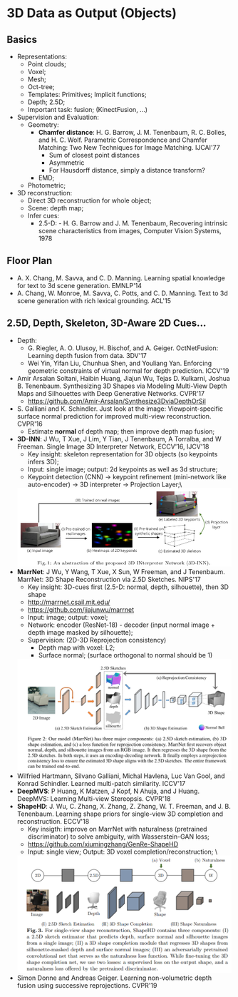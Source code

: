 # 3D Data as Output (Objects)

## Basics
- Representations:
	- Point clouds;
	- Voxel;
	- Mesh;
	- Oct-tree;
	- Templates: Primitives; Implicit functions;
	- Depth; 2.5D;
	- Important task: fusion; (KinectFusion, ...)
- Supervision and Evaluation:
	- Geometry:
		- **Chamfer distance**: H. G. Barrow, J. M. Tenenbaum, R. C. Bolles, and H. C. Wolf. Parametric Correspondence and Chamfer Matching: Two New Techniques for Image Matching. IJCAI'77
			- Sum of closest point distances
			- Asymmetric
			- For Hausdorff distance, simply a distance transform?
		- EMD;
	- Photometric;
- 3D reconstruction:
	- Direct 3D reconstruction for whole object;
	- Scene: depth map;
	- Infer cues:
		- 2.5-D: - H. G. Barrow and J. M. Tenenbaum, Recovering intrinsic scene characteristics from images, Computer Vision Systems, 1978

## Floor Plan
- A. X. Chang, M. Savva, and C. D. Manning. Learning spatial knowledge for text to 3d scene generation. EMNLP'14
- A. Chang, W. Monroe, M. Savva, C. Potts, and C. D. Manning. Text to 3d scene generation with rich lexical grounding. ACL'15

## 2.5D, Depth, Skeleton, 3D-Aware 2D Cues...
- Depth:
	- G. Riegler, A. O. Ulusoy, H. Bischof, and A. Geiger. OctNetFusion: Learning depth fusion from data. 3DV'17
	- Wei Yin, Yifan Liu, Chunhua Shen, and Youliang Yan. Enforcing geometric constraints of virtual normal for depth prediction. ICCV'19
- Amir Arsalan Soltani, Haibin Huang, Jiajun Wu, Tejas D. Kulkarni, Joshua B. Tenenbaum. Synthesizing 3D Shapes via Modeling Multi-View Depth Maps and Silhouettes with Deep Generative Networks. CVPR'17
	- https://github.com/Amir-Arsalan/Synthesize3DviaDepthOrSil
- S. Galliani and K. Schindler. Just look at the image: Viewpoint-specific surface normal prediction for improved multi-view reconstruction. CVPR'16
	- Estimate **normal** of depth map; then improve depth map fusion;
- **3D-INN**: J Wu, T Xue, J Lim, Y Tian, J Tenenbaum, A Torralba, and W Freeman. Single Image 3D Interpreter Network, ECCV'16, IJCV'18
	- Key insight: skeleton representation for 3D objects (so keypoints infers 3D);
	- Input: single image; output: 2d keypoints as well as 3d structure;
	- Keypoint detection (CNN) -> keypoint refinement (mini-network like auto-encoder) -> 3D interpreter -> Projection Layer;\
	<img src="/CV-3D/images/3d_output/3d-inn.png" alt="drawing" width="600"/>
- **MarrNet**: J Wu, Y Wang, T Xue, X Sun, W Freeman, and J Tenenbaum. MarrNet: 3D Shape Reconstruction via 2.5D Sketches. NIPS'17
	- Key insight: 3D-cues first (2.5-D: normal, depth, silhouette), then 3D shape
	- http://marrnet.csail.mit.edu/
	- https://github.com/jiajunwu/marrnet
	- Input: image; output: voxel;
	- Network: encoder (ResNet-18) - decoder (input normal image + depth image masked by silhouette);
	- Supervision: (2D-3D Reprojection consistency)
		- Depth map with voxel: L2;
		- Surface normal; (surface orthogonal to normal should be 1)
	<img src="/CV-3D/images/3d_output/marrnet.png" alt="drawing" width="600"/>
- Wilfried Hartmann, Silvano Galliani, Michal Havlena, Luc Van Gool, and Konrad Schindler. Learned multi-patch similarity. ICCV'17
- **DeepMVS**: P Huang, K Matzen, J Kopf, N Ahuja, and J Huang. DeepMVS: Learning Multi-view Stereopsis. CVPR'18
- **ShapeHD**: J. Wu, C. Zhang, X. Zhang, Z. Zhang, W. T. Freeman, and J. B. Tenenbaum. Learning shape priors for single-view 3D completion and reconstruction. ECCV'18
	- Key insigth: improve on MarrNet with naturalness (pretrained discriminator) to solve ambiguity, with Wasserstein-GAN loss;
	- https://github.com/xiumingzhang/GenRe-ShapeHD
	- Input: single view; Output: 3D voxel completion/reconstruction; \
	<img src="/CV-3D/images/3d_output/shapehd.png" alt="drawing" width="600"/>
- Simon Donne and Andreas Geiger. Learning non-volumetric depth fusion using successive reprojections. CVPR'19